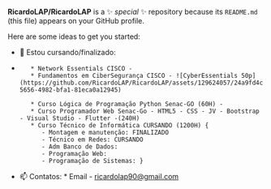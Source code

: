 **RicardoLAP/RicardoLAP**  is a ✨ _special_ ✨ repository because its `README.md` (this file) appears on your GitHub profile.

Here are some ideas to get you started:

- 🌱 Estou cursando/finalizado:
- 
         * Network Essentials CISCO - 
         * Fundamentos em CiberSegurança CISCO - ![CyberEssentials 50p](https://github.com/RicardoLAP/RicardoLAP/assets/129624057/24a9fd4c-5656-4982-bfa1-81eca0a12945)
  
         * Curso Lógica de Programação Python Senac-GO (60H) - 
         * Curso Programador Web Senac-Go - HTML5 - CSS - JV - Bootstrap - Visual Studio - Flutter -(240H)   
         * Curso Técnico de Informática CURSANDO (1200H) {
            - Montagem e manutenção: FINALIZADO
            - Técnico em Redes: CURSANDO
            - Adm Banco de Dados:
            - Programação Web:
            - Programação de Sistemas: }
- 📫 Contatos: 
         * Email - ricardolap90@gmail.com



